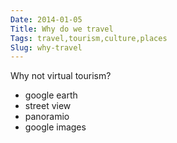 ```yaml
---
Date: 2014-01-05
Title: Why do we travel
Tags: travel,tourism,culture,places
Slug: why-travel
---
```


Why not virtual tourism?
* google earth
* street view
* panoramio
* google images